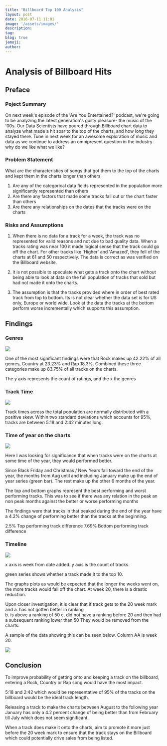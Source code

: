 ```yaml
---
title: "Billboard Top 100 Analysis"
layout: post
date: 2016-07-11 11:01
image: '/assets/images/'
description:
tag:
blog: true
jemoji:
author:
---
```


# Analysis of Billboard Hits 

## Preface

###  Poject Summary
On next week's episode of the 'Are You Entertained?' podcast, we're going to be analyzing the latest generation's guilty pleasure- the music of the '00s. Our Data Scientists have poured through Billboard chart data to analyze what made a hit soar to the top of the charts, and how long they stayed there. Tune in next week for an awesome exploration of music and data as we continue to address an omnipresent question in the industry- why do we like what we like?



### Problem Statement

What are the characteristics of songs that got them to the top of the charts and kept them in the charts longer than others

1. Are any of the categorical data fields represented in the population more significantly represented than others
2. Are there any factors that made some tracks fall out or the chart faster than others
3. Are there any relationships on the dates that the tracks were on the charts

### Risks and Assumptions


1. When there is no data for a track for a week, the track was no represented for valid reasons and not due to bad quality data. When a tracks rating was near 100 it made logical sense that the track could go off the chart. For other tracks like 'Higher' and 'Amazed', they fell of the charts at 61 and 50 respectively. The data is correct as was verified on the Billboard website.

2. It is not possible to speculate what gets a track onto the chart without being able to look at data on the full population of tracks that sold but had not made it onto the charts.

3. The assumption is that the tracks provided where in order of best rated track from top to bottom.  Its is not clear whether the data set is for US only, Europe or world wide. Look at the data the tracks at the bottom perform worse incrementally which supports this assumption.

## Findings
### Genres

<img src="genres.png"></img>

One of the most significant findings were that Rock makes up 42.22% of all genres, Country at 23.23% and Rap 18.3%. Combined these three categories make up 83.75% of all tracks on the charts.

The y axis represents the count of ratings, and the x the genres

### Track Time

<img src="secdist.png"></secdist>

Track times across the total population are normally distributed with a positive skew. Within two standard deviations which accounts for 95%, tracks are between 5:18 and 2:42 minutes long.

### Time of year on the charts

<img src="eoy.png"></src>

Here I was looking for significance that when tracks were on the charts at some time of the year, they would performed better. 

Since Black Friday and Christmas / New Years fall toward the end of the year, the months from Aug until and including January make up the end of year series (green bar). The rest make up the other 6 months of the year.

The top and bottom graphs represent the best performing and worst performing tracks. This was to see if there was any relation in the peak an non peak months against the better or worse performing months

The findings were that tracks in that peaked during the end of the year have a 4.2% change of performing better than the tracks at the beginning.

2.5% Top performing track difference
7.69% Bottom performing track difference

### Timeline 

<img src="timeline.png"></img>

x axis is week from date added.
y axis is the count of tracks.

green series shows whether a track made it to  the top 10.

The graphs plots as would be expected that the longer the weeks went on, the more tracks would fall off the chart. 
At week 20, there is a drastic reduction. 

Upon closer investigation, it is clear that if track gets to the 20 week mark and 
    a. has not gotten better in ranking  
    b. is above a ranking of 50
    c. did not have a ranking before 20 and then had a subsequent ranking lower than 50
They would be removed from the charts.

A sample of the data showing this can be seen below. Column AA is week 20.

<img src="dropoff.png"></src>

## Conclusion

To improve probability of getting onto and keeping a track on the billboard, entering a Rock, Country or Rap song would have the most impact.

5:18 and 2:42 which would be representative of 95% of the tracks on the billboard would be the ideal track length.

Releasing a track to make the charts between August to the following year January has only a 4.2 percent change of being better than from February till July which does not seem significant.

When a track does make it onto the charts, aim to promote it more just before the 20 week mark to ensure that the track stays on the Billboard which could potentially drive sales from being listed.



```python

```
